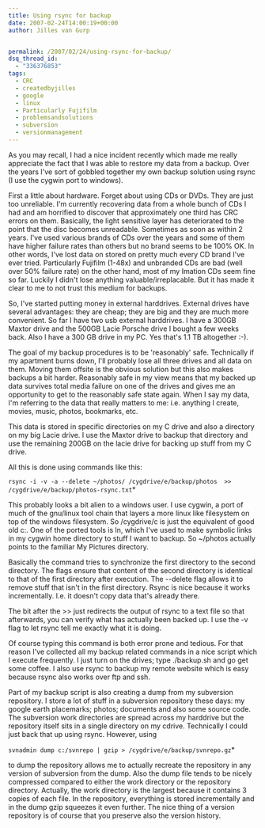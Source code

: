 ```yaml
---
title: Using rsync for backup
date: 2007-02-24T14:00:19+00:00
author: Jilles van Gurp


permalink: /2007/02/24/using-rsync-for-backup/
dsq_thread_id:
  - "336376853"
tags:
  - CRC
  - createdbyjilles
  - google
  - linux
  - Particularly Fujifilm
  - problemsandsolutions
  - subversion
  - versionmanagement
---
```

As you may recall, I had a nice incident recently which made me really appreciate the fact that I was able to restore my data from a backup. Over the years I've sort of gobbled together my own backup solution using rsync (I use the cygwin port to windows).

First a little about hardware. Forget about using CDs or DVDs. They are just too unreliable. I'm currently recovering data from a whole bunch of CDs I had and am horrified to discover that approximately one third has CRC errors on them. Basically, the light sensitive layer has deteriorated to the point that the disc becomes unreadable. Sometimes as soon as within 2 years. I've used various brands of CDs over the years and some of them have higher failure rates than others but no brand seems to be 100% OK. In other words, I've lost data on stored on pretty much every CD brand I've ever tried. Particularly Fujifilm (1-48x) and unbranded CDs are bad (well over 50% failure rate) on the other hand, most of my Imation CDs seem fine so far. Luckily I didn't lose anything valuable/irreplacable. But it has made it clear to me to not trust this medium for backups.

So, I've started putting money in external harddrives. External drives have several advantages: they are cheap; they are big and they are much more convenient. So far I have two usb external harddrives. I have a 300GB Maxtor drive and the 500GB Lacie Porsche drive I bought a few weeks back. Also I have a 300 GB drive in my PC. Yes that's 1.1 TB altogether :-).

The goal of my backup procedures is to be 'reasonably' safe. Technically if my apartment burns down, I'll probably lose all three drives and all data on them. Moving them offsite is the obvious solution but this also makes backups a bit harder. Reasonably safe in my view means that my backed up data survives total media failure on one of the drives and gives me an opportunity to get to the reasonably safe state again. When I say my data, I'm referring to the data that really matters to me: i.e. anything I create, movies, music, photos, bookmarks, etc.

This data is stored in specific directories on my C drive and also a directory on my big Lacie drive. I use the Maxtor drive to backup that directory and use the remaining 200GB on the lacie drive for backing up stuff from my C drive.

All this is done using commands like this:

`rsync -i -v -a --delete ~/photos/ /cygdrive/e/backup/photos  >> /cygdrive/e/backup/photos-rsync.txt`*

This probably looks a bit alien to a windows user. I use cygwin, a port of much of the gnu/linux tool chain that layers a more linux like filesystem on top of the windows filesystem. So /cygdrive/c is just the equivalent of good old c:\. One of the ported tools is ln, which I've used to make symbolic links in my cygwin home directory to stuff I want to backup. So ~/photos actually points to the familiar My Pictures directory.

Basically the command tries to synchronize the first directory to the second directory. The flags ensure that content of the second directory is identical to that of the first directory after execution. The --delete flag allows it to remove stuff that isn't in the first directory. Rsync is nice because it works incrementally. I.e. it doesn't copy data that's already there.

The bit after the >> just redirects the output of rsync to a text file so that afterwards, you can verify what has actually been backed up. I use the -v flag to let rsync tell me exactly what it is doing.

Of course typing this command is both error prone and tedious. For that reason I've collected all my backup related commands in a nice script which I execute frequently. I just turn on the drives; type ./backup.sh and go get some coffee. I also use rsync to backup my remote website which is easy because rsync also works over ftp and ssh.

Part of my backup script is also creating a dump from my subversion repository. I store a lot of stuff in a subversion repository these days: my google earth placemarks; photos; documents and also some source code. The subversion work directories are spread across my harddrive but the repository itself sits in a single directory on my cdrive. Technically I could just back that up using rsync. However, using 

`svnadmin dump c:/svnrepo | gzip > /cygdrive/e/backup/svnrepo.gz`* 

to dump the repository allows me to actually recreate the repository in any version of subversion from the dump. Also the dump file tends to be nicely compressed compared to either the work directory or the repository directory. Actually, the work directory is the largest because it contains 3 copies of each file. In the repository, everything is stored incrementally and in the dump gzip squeezes it even further. The nice thing of a version repository is of course that you preserve also the version history.

